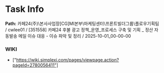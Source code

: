 # Task Info

**Path:** 카페24(주)\본사사업장\[CG]MI본부\마케팅센터\프론트빌더그룹\플로우기획팀 / cwlee01 / [351558] 카페24 후불 광고 정책_운영_프로세스 구축 및 기획 _ 정산 자동발송 메일 이슈 대응 - 이슈 파악 및 정리 / 2025-10-01_00-00-00

### WIKI
- ["https://wiki.simplexi.com/pages/viewpage.action?pageId=2780056411"]

